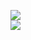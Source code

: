 [![](https://img.shields.io/badge/Made%20With-Github%20Spray-lightgrey.svg?style=for-the-badge&logo=github)](https://github.com/Annihil/github-spray#7962)  
[![](https://i.imgur.com/2DrTn0Z.gif)](https://github.com/Annihil/github-spray)